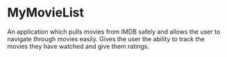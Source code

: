 # MyMovieList
An application which pulls movies from IMDB safely and allows the user to navigate through movies easily. Gives the user the ability to track the movies they have watched and give them ratings.
